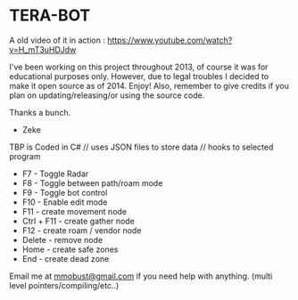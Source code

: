 TERA-BOT
========
A old video of it in action : https://www.youtube.com/watch?v=H_mT3uHDJdw

I've been working on this project throughout 2013, of course it was for educational purposes only. However, due to legal troubles I decided to make it open source as of 2014. Enjoy! Also, remember to give credits if you plan on updating/releasing/or using the source code. 

Thanks a bunch.
-	Zeke

TBP is Coded in C# // uses JSON files to store data // hooks to selected program

-	F7 - Toggle Radar
-	F8 - Toggle between path/roam mode
-	F9 - Toggle bot control
-	F10 - Enable edit mode
-	F11 - create movement node
-	Ctrl + F11 - create gather node
-	F12 - create roam / vendor node
-	Delete - remove node
-	Home - create safe zones
-	End - create dead zone


Email me at mmobust@gmail.com if you need help with anything. (multi level pointers/compiling/etc..)